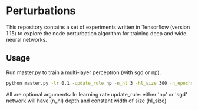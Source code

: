 # Perturbations
This repository contains a set of experiments written in Tensorflow (version 1.15) to explore the node perturbation algorithm for training deep and wide neural networks.

## Usage

Run master.py to train a multi-layer perceptron (with sgd or np).

```bash
python master.py -lr 0.1 -update_rule np -n_hl 3 -hl_size 300 -n_epochs 5
```
All are optional arguments:
lr: learning rate
update_rule: either 'np' or 'sgd'
network will have (n_hl) depth and constant width of size (hl_size)
